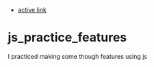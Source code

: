 * [active link](https://himanshu404mishra.github.io/js_practice_features)
# js_practice_features
I practiced making some though features using js
